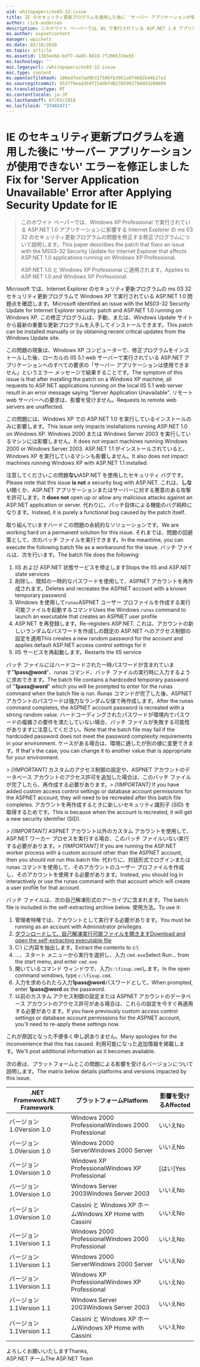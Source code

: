 ```yaml
---
uid: whitepapers/ms03-32-issue
title: IE のセキュリティ更新プログラムを適用した後に 'サーバー アプリケーションが使用できない' エラーの修正 |Microsoft Docs
author: rick-anderson
description: このホワイト ペーパーでは、Wi で実行されている ASP.NET 1.0 アプリケーションに影響する Internet Explorer の ms 03 32 のセキュリティ更新プログラムの問題を修正する修正プログラムについて説明しています.
ms.author: aspnetcontent
manager: wpickett
ms.date: 02/10/2010
ms.topic: article
ms.assetid: 1365eebb-bdf7-4a05-8d18-7f200531be55
ms.technology: ''
msc.legacyurl: /whitepapers/ms03-32-issue
msc.type: content
ms.openlocfilehash: 186ed7ea7ad9b317506fb3951a974682b44b27a1
ms.sourcegitcommit: 953ff9ea4369f154d6fd0239599279ddd3280009
ms.translationtype: MT
ms.contentlocale: ja-JP
ms.lasthandoff: 07/03/2018
ms.locfileid: "37402471"
---
```

<a name="fix-for-server-application-unavailable-error-after-applying-security-update-for-ie"></a><span data-ttu-id="d8826-103">IE のセキュリティ更新プログラムを適用した後に 'サーバー アプリケーションが使用できない' エラーを修正しました</span><span class="sxs-lookup"><span data-stu-id="d8826-103">Fix for 'Server Application Unavailable' Error after Applying Security Update for IE</span></span>
====================
> <span data-ttu-id="d8826-104">このホワイト ペーパーでは、Windows XP Professional で実行されている ASP.NET 1.0 アプリケーションに影響する Internet Explorer の ms 03 32 のセキュリティ更新プログラムの問題を修正する修正プログラムについて説明します。</span><span class="sxs-lookup"><span data-stu-id="d8826-104">This paper describes the patch that fixes an issue with the MS03-32 Security Update for Internet Explorer that affects ASP.NET 1.0 applications running on Windows XP Professional.</span></span>
> 
> <span data-ttu-id="d8826-105">ASP.NET 1.0 と Windows XP Professional に適用されます。</span><span class="sxs-lookup"><span data-stu-id="d8826-105">Applies to ASP.NET 1.0 and Windows XP Professional.</span></span>


<span data-ttu-id="d8826-106">Microsoft では、Internet Explorer のセキュリティ更新プログラムの ms 03 32 セキュリティ更新プログラムで Windows XP で実行されている ASP.NET 1.0 問題点を確認します。</span><span class="sxs-lookup"><span data-stu-id="d8826-106">Microsoft identified an issue with the MS03-32 Security Update for Internet Explorer security patch and ASP.NET 1.0 running on Windows XP.</span></span> <span data-ttu-id="d8826-107">この修正プログラムは、手動、または、Windows Update サイトから最新の重要な更新プログラムを入手してインストールできます。</span><span class="sxs-lookup"><span data-stu-id="d8826-107">This patch can be installed manually or by obtaining recent critical updates from the Windows Update site.</span></span>

<span data-ttu-id="d8826-108">この問題の現象は、Windows XP コンピューターで、修正プログラムをインストールした後、ローカルの IIS 5.1 web サーバーで実行されている ASP.NET アプリケーションへのすべての要求の「サーバー アプリケーションは使用できません」というエラー メッセージで結果することです。</span><span class="sxs-lookup"><span data-stu-id="d8826-108">The symptom of this issue is that after installing the patch on a Windows XP machine, all requests to ASP.NET applications running on the local IIS 5.1 web server result in an error message saying "Server Application Unavailable".</span></span> <span data-ttu-id="d8826-109">リモート web サーバーへの要求は、影響を受けません。</span><span class="sxs-lookup"><span data-stu-id="d8826-109">Requests to remote web servers are unaffected.</span></span>

<span data-ttu-id="d8826-110">この問題には、Windows XP での ASP.NET 1.0 を実行しているインストールのみに影響します。</span><span class="sxs-lookup"><span data-stu-id="d8826-110">This issue only impacts installations running ASP.NET 1.0 on Windows XP.</span></span> <span data-ttu-id="d8826-111">Windows 2000 または Windows Server 2003 を実行しているマシンには影響しません。</span><span class="sxs-lookup"><span data-stu-id="d8826-111">It does not impact machines running Windows 2000 or Windows Server 2003.</span></span> <span data-ttu-id="d8826-112">ASP.NET 1.1 がインストールされていると、Windows XP を実行しているマシンも影響しません。</span><span class="sxs-lookup"><span data-stu-id="d8826-112">It also does not impact machines running Windows XP with ASP.NET 1.1 installed.</span></span>

<span data-ttu-id="d8826-113">注意してくださいこの問題**ない**ASP.NET を使用したセキュリティ バグです。</span><span class="sxs-lookup"><span data-stu-id="d8826-113">Please note that this issue **is not** a security bug with ASP.NET.</span></span> <span data-ttu-id="d8826-114">これは、**しない**開くか、ASP.NET アプリケーションまたはサーバーに対する悪意のある攻撃を許可します。</span><span class="sxs-lookup"><span data-stu-id="d8826-114">It **does not** open up or allow any malicious attacks against an ASP.NET application or server.</span></span> <span data-ttu-id="d8826-115">代わりに、パッチ自体による機能のバグ純粋になります。</span><span class="sxs-lookup"><span data-stu-id="d8826-115">Instead, it is purely a functional bug caused by the patch itself.</span></span>

<span data-ttu-id="d8826-116">取り組んでいますハードこの問題の永続的なソリューションです。</span><span class="sxs-lookup"><span data-stu-id="d8826-116">We are working hard on a permanent solution for this issue.</span></span> <span data-ttu-id="d8826-117">それまでは、問題の回避策として、次のバッチ ファイルを実行できます。</span><span class="sxs-lookup"><span data-stu-id="d8826-117">In the meantime, you can execute the following batch file as a workaround for the issue.</span></span> <span data-ttu-id="d8826-118">バッチ ファイルは、次を行います。</span><span class="sxs-lookup"><span data-stu-id="d8826-118">The batch file does the following:</span></span>

1. <span data-ttu-id="d8826-119">IIS および ASP.NET 状態サービスを停止します</span><span class="sxs-lookup"><span data-stu-id="d8826-119">Stops the IIS and ASP.NET state services</span></span>
2. <span data-ttu-id="d8826-120">削除し、既知の一時的なパスワードを使用して、ASPNET アカウントを再作成されます。</span><span class="sxs-lookup"><span data-stu-id="d8826-120">Deletes and recreates the ASPNET account with a known temporary password</span></span>
3. <span data-ttu-id="d8826-121">Windows を使用して`runas`ASPNET ユーザー プロファイルを作成する実行可能ファイルを起動するコマンド</span><span class="sxs-lookup"><span data-stu-id="d8826-121">Uses the Windows `runas` command to launch an executable that creates an ASPNET user profile</span></span>
4. <span data-ttu-id="d8826-122">ASP.NET を再登録します。</span><span class="sxs-lookup"><span data-stu-id="d8826-122">Re-registers ASP.NET.</span></span> <span data-ttu-id="d8826-123">これは、アカウントの新しいランダムなパスワードを作成しの既定の ASP.NET へのアクセス制御の設定を適用</span><span class="sxs-lookup"><span data-stu-id="d8826-123">This creates a new random password for the account and applies default ASP.NET access control settings for it</span></span>
5. <span data-ttu-id="d8826-124">IIS サービスを再起動します。</span><span class="sxs-lookup"><span data-stu-id="d8826-124">Restarts the IIS service</span></span>

<span data-ttu-id="d8826-125">バッチ ファイルにはハードコードされた一時パスワードが含まれています"<strong>1pass@word</strong>"、runas コマンド、バッチ ファイルの実行時に入力するように求めできます。</span><span class="sxs-lookup"><span data-stu-id="d8826-125">The batch file contains a hardcoded temporary password of "<strong>1pass@word</strong>" which you will be prompted to enter for the runas command when the batch file is run.</span></span> <span data-ttu-id="d8826-126">Runas コマンドが完了した後、ASPNET アカウントのパスワードは強力なランダムな値で再作成します。</span><span class="sxs-lookup"><span data-stu-id="d8826-126">After the runas command completes, the ASPNET account password is recreated with a strong random value.</span></span> <span data-ttu-id="d8826-127">ハードコーディングされたパスワードが環境内でパスワードの複雑さの要件を満たしていない場合、バッチ ファイルが失敗する可能性がありますに注意してください。</span><span class="sxs-lookup"><span data-stu-id="d8826-127">Note that the batch file may fail if the hardcoded password does not meet the password complexity requirements in your environment.</span></span> <span data-ttu-id="d8826-128">ケースがある場合は、環境に適したが別の値に変更できます。</span><span class="sxs-lookup"><span data-stu-id="d8826-128">If that's the case, you can change it to another value that is appropriate for your environment.</span></span>

<span data-ttu-id="d8826-129">*> [!IMPORTANT]* カスタムのアクセス制御の設定や、ASPNET アカウントのデータベース アカウントのアクセス許可を追加した場合は、このバッチ ファイルが完了したら、再作成する必要があります。</span><span class="sxs-lookup"><span data-stu-id="d8826-129">*> [!IMPORTANT]* If you have added custom access control settings or database account permissions for the ASPNET account, they will need to be recreated after this batch file completes.</span></span> <span data-ttu-id="d8826-130">アカウントを再作成するときに新しいセキュリティ識別子 (SID) を取得するためです。</span><span class="sxs-lookup"><span data-stu-id="d8826-130">This is because when the account is recreated, it will get a new security identifier (SID).</span></span>

<span data-ttu-id="d8826-131">*> [!IMPORTANT]* ASPNET アカウント以外のカスタム アカウントを使用して、ASP.NET ワーカー プロセスを実行する場合、このバッチ ファイルいない実行する必要があります。</span><span class="sxs-lookup"><span data-stu-id="d8826-131">*> [!IMPORTANT]* If you are running the ASP.NET worker process with a custom account other than the ASPNET account, then you should not run this batch file.</span></span> <span data-ttu-id="d8826-132">代わりに、対話形式でログインまたは runas コマンドを使用して、そのアカウントのユーザー プロファイルを作成し、そのアカウントを使用する必要があります。</span><span class="sxs-lookup"><span data-stu-id="d8826-132">Instead, you should log in interactively or use the runas command with that account which will create a user profile for that account.</span></span>

<span data-ttu-id="d8826-133">バッチ ファイルは、次の自己解凍形式のアーカイブに含まれます。</span><span class="sxs-lookup"><span data-stu-id="d8826-133">The batch file is included in the self-extracting archive below.</span></span> <span data-ttu-id="d8826-134">使用方法。</span><span class="sxs-lookup"><span data-stu-id="d8826-134">To use it:</span></span>

1. <span data-ttu-id="d8826-135">管理者特権では、アカウントとして実行する必要があります。</span><span class="sxs-lookup"><span data-stu-id="d8826-135">You must be running as an account with Administrator privileges</span></span>
2. [<span data-ttu-id="d8826-136">ダウンロードして、自己解凍実行可能ファイルを開きます</span><span class="sxs-lookup"><span data-stu-id="d8826-136">Download and open the self-extracting executable file</span></span>](ms03-32-issue/_static/fixup1.exe)
3. <span data-ttu-id="d8826-137">C:\ に内容を抽出します。</span><span class="sxs-lookup"><span data-stu-id="d8826-137">Extract the contents to c:\\</span></span>
4. <span data-ttu-id="d8826-138">...、スタート メニューから実行を選択し、入力 `cmd.exe`</span><span class="sxs-lookup"><span data-stu-id="d8826-138">Select Run... from the start menu, and enter `cmd.exe`</span></span>
5. <span data-ttu-id="d8826-139">開いているコマンド ウィンドウで、入力`c:\fixup.cmd`します。</span><span class="sxs-lookup"><span data-stu-id="d8826-139">In the open command windows, type `c:\fixup.cmd`.</span></span>
6. <span data-ttu-id="d8826-140">入力を求められたら入力<strong>1pass@word</strong>パスワードとして。</span><span class="sxs-lookup"><span data-stu-id="d8826-140">When prompted, enter <strong>1pass@word</strong> as the password.</span></span>
7. <span data-ttu-id="d8826-141">以前のカスタム アクセス制御の設定または ASPNET アカウントのデータベース アカウントのアクセス許可がある場合は、これらの設定を今すぐ再適用する必要があります。</span><span class="sxs-lookup"><span data-stu-id="d8826-141">If you have previously custom access control settings or database account permissions for the ASPNET account, you'll need to re-apply these settings now.</span></span>

<span data-ttu-id="d8826-142">これが原因となった不便多く申し訳ありません。</span><span class="sxs-lookup"><span data-stu-id="d8826-142">Many apologies for the inconvenience that this has caused.</span></span> <span data-ttu-id="d8826-143">利用可能になった追加情報を掲載します。</span><span class="sxs-lookup"><span data-stu-id="d8826-143">We'll post additional information as it becomes available.</span></span>

<span data-ttu-id="d8826-144">次の表は、プラットフォームとこの問題による影響を受けるバージョンについて説明します。</span><span class="sxs-lookup"><span data-stu-id="d8826-144">The matrix below details platforms and versions impacted by this issue.</span></span>

| <span data-ttu-id="d8826-145">.NET Framework</span><span class="sxs-lookup"><span data-stu-id="d8826-145">.NET Framework</span></span> | <span data-ttu-id="d8826-146">プラットフォーム</span><span class="sxs-lookup"><span data-stu-id="d8826-146">Platform</span></span> | <span data-ttu-id="d8826-147">影響を受ける</span><span class="sxs-lookup"><span data-stu-id="d8826-147">Affected</span></span> |
| --- | --- | --- |
| <span data-ttu-id="d8826-148">バージョン 1.0</span><span class="sxs-lookup"><span data-stu-id="d8826-148">Version 1.0</span></span> | <span data-ttu-id="d8826-149">Windows 2000 Professional</span><span class="sxs-lookup"><span data-stu-id="d8826-149">Windows 2000 Professional</span></span> | <span data-ttu-id="d8826-150">いいえ</span><span class="sxs-lookup"><span data-stu-id="d8826-150">No</span></span> |
| <span data-ttu-id="d8826-151">バージョン 1.0</span><span class="sxs-lookup"><span data-stu-id="d8826-151">Version 1.0</span></span> | <span data-ttu-id="d8826-152">Windows 2000 Server</span><span class="sxs-lookup"><span data-stu-id="d8826-152">Windows 2000 Server</span></span> | <span data-ttu-id="d8826-153">いいえ</span><span class="sxs-lookup"><span data-stu-id="d8826-153">No</span></span> |
| <span data-ttu-id="d8826-154">バージョン 1.0</span><span class="sxs-lookup"><span data-stu-id="d8826-154">Version 1.0</span></span> | <span data-ttu-id="d8826-155">Windows XP Professional</span><span class="sxs-lookup"><span data-stu-id="d8826-155">Windows XP Professional</span></span> | <span data-ttu-id="d8826-156">[はい]</span><span class="sxs-lookup"><span data-stu-id="d8826-156">Yes</span></span> |
| <span data-ttu-id="d8826-157">バージョン 1.0</span><span class="sxs-lookup"><span data-stu-id="d8826-157">Version 1.0</span></span> | <span data-ttu-id="d8826-158">Windows Server 2003</span><span class="sxs-lookup"><span data-stu-id="d8826-158">Windows Server 2003</span></span> | <span data-ttu-id="d8826-159">いいえ</span><span class="sxs-lookup"><span data-stu-id="d8826-159">No</span></span> |
| <span data-ttu-id="d8826-160">バージョン 1.0</span><span class="sxs-lookup"><span data-stu-id="d8826-160">Version 1.0</span></span> | <span data-ttu-id="d8826-161">Cassini と Windows XP ホーム</span><span class="sxs-lookup"><span data-stu-id="d8826-161">Windows XP Home with Cassini</span></span> | <span data-ttu-id="d8826-162">いいえ</span><span class="sxs-lookup"><span data-stu-id="d8826-162">No</span></span> |
| <span data-ttu-id="d8826-163">バージョン 1.1</span><span class="sxs-lookup"><span data-stu-id="d8826-163">Version 1.1</span></span> | <span data-ttu-id="d8826-164">Windows 2000 Professional</span><span class="sxs-lookup"><span data-stu-id="d8826-164">Windows 2000 Professional</span></span> | <span data-ttu-id="d8826-165">いいえ</span><span class="sxs-lookup"><span data-stu-id="d8826-165">No</span></span> |
| <span data-ttu-id="d8826-166">バージョン 1.1</span><span class="sxs-lookup"><span data-stu-id="d8826-166">Version 1.1</span></span> | <span data-ttu-id="d8826-167">Windows 2000 Server</span><span class="sxs-lookup"><span data-stu-id="d8826-167">Windows 2000 Server</span></span> | <span data-ttu-id="d8826-168">いいえ</span><span class="sxs-lookup"><span data-stu-id="d8826-168">No</span></span> |
| <span data-ttu-id="d8826-169">バージョン 1.1</span><span class="sxs-lookup"><span data-stu-id="d8826-169">Version 1.1</span></span> | <span data-ttu-id="d8826-170">Windows XP Professional</span><span class="sxs-lookup"><span data-stu-id="d8826-170">Windows XP Professional</span></span> | <span data-ttu-id="d8826-171">いいえ</span><span class="sxs-lookup"><span data-stu-id="d8826-171">No</span></span> |
| <span data-ttu-id="d8826-172">バージョン 1.1</span><span class="sxs-lookup"><span data-stu-id="d8826-172">Version 1.1</span></span> | <span data-ttu-id="d8826-173">Windows Server 2003</span><span class="sxs-lookup"><span data-stu-id="d8826-173">Windows Server 2003</span></span> | <span data-ttu-id="d8826-174">いいえ</span><span class="sxs-lookup"><span data-stu-id="d8826-174">No</span></span> |
| <span data-ttu-id="d8826-175">バージョン 1.1</span><span class="sxs-lookup"><span data-stu-id="d8826-175">Version 1.1</span></span> | <span data-ttu-id="d8826-176">Cassini と Windows XP ホーム</span><span class="sxs-lookup"><span data-stu-id="d8826-176">Windows XP Home with Cassini</span></span> | <span data-ttu-id="d8826-177">いいえ</span><span class="sxs-lookup"><span data-stu-id="d8826-177">No</span></span> |

<span data-ttu-id="d8826-178">よろしくお願いいたします</span><span class="sxs-lookup"><span data-stu-id="d8826-178">Thanks,</span></span>   
 <span data-ttu-id="d8826-179">ASP.NET チーム</span><span class="sxs-lookup"><span data-stu-id="d8826-179">The ASP.NET Team</span></span>
